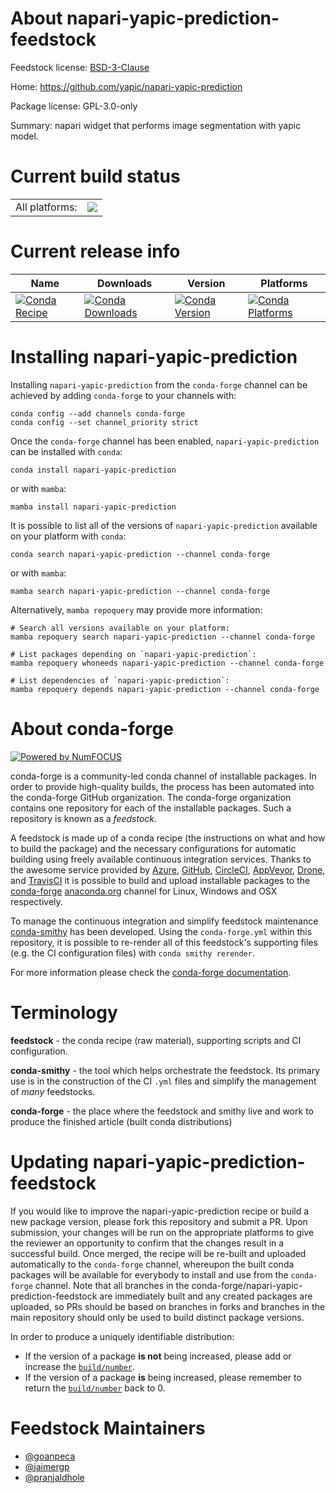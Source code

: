 About napari-yapic-prediction-feedstock
=======================================

Feedstock license: [BSD-3-Clause](https://github.com/conda-forge/napari-yapic-prediction-feedstock/blob/main/LICENSE.txt)

Home: https://github.com/yapic/napari-yapic-prediction

Package license: GPL-3.0-only

Summary: napari widget that performs image segmentation with yapic model.

Current build status
====================


<table><tr><td>All platforms:</td>
    <td>
      <a href="https://dev.azure.com/conda-forge/feedstock-builds/_build/latest?definitionId=15367&branchName=main">
        <img src="https://dev.azure.com/conda-forge/feedstock-builds/_apis/build/status/napari-yapic-prediction-feedstock?branchName=main">
      </a>
    </td>
  </tr>
</table>

Current release info
====================

| Name | Downloads | Version | Platforms |
| --- | --- | --- | --- |
| [![Conda Recipe](https://img.shields.io/badge/recipe-napari--yapic--prediction-green.svg)](https://anaconda.org/conda-forge/napari-yapic-prediction) | [![Conda Downloads](https://img.shields.io/conda/dn/conda-forge/napari-yapic-prediction.svg)](https://anaconda.org/conda-forge/napari-yapic-prediction) | [![Conda Version](https://img.shields.io/conda/vn/conda-forge/napari-yapic-prediction.svg)](https://anaconda.org/conda-forge/napari-yapic-prediction) | [![Conda Platforms](https://img.shields.io/conda/pn/conda-forge/napari-yapic-prediction.svg)](https://anaconda.org/conda-forge/napari-yapic-prediction) |

Installing napari-yapic-prediction
==================================

Installing `napari-yapic-prediction` from the `conda-forge` channel can be achieved by adding `conda-forge` to your channels with:

```
conda config --add channels conda-forge
conda config --set channel_priority strict
```

Once the `conda-forge` channel has been enabled, `napari-yapic-prediction` can be installed with `conda`:

```
conda install napari-yapic-prediction
```

or with `mamba`:

```
mamba install napari-yapic-prediction
```

It is possible to list all of the versions of `napari-yapic-prediction` available on your platform with `conda`:

```
conda search napari-yapic-prediction --channel conda-forge
```

or with `mamba`:

```
mamba search napari-yapic-prediction --channel conda-forge
```

Alternatively, `mamba repoquery` may provide more information:

```
# Search all versions available on your platform:
mamba repoquery search napari-yapic-prediction --channel conda-forge

# List packages depending on `napari-yapic-prediction`:
mamba repoquery whoneeds napari-yapic-prediction --channel conda-forge

# List dependencies of `napari-yapic-prediction`:
mamba repoquery depends napari-yapic-prediction --channel conda-forge
```


About conda-forge
=================

[![Powered by
NumFOCUS](https://img.shields.io/badge/powered%20by-NumFOCUS-orange.svg?style=flat&colorA=E1523D&colorB=007D8A)](https://numfocus.org)

conda-forge is a community-led conda channel of installable packages.
In order to provide high-quality builds, the process has been automated into the
conda-forge GitHub organization. The conda-forge organization contains one repository
for each of the installable packages. Such a repository is known as a *feedstock*.

A feedstock is made up of a conda recipe (the instructions on what and how to build
the package) and the necessary configurations for automatic building using freely
available continuous integration services. Thanks to the awesome service provided by
[Azure](https://azure.microsoft.com/en-us/services/devops/), [GitHub](https://github.com/),
[CircleCI](https://circleci.com/), [AppVeyor](https://www.appveyor.com/),
[Drone](https://cloud.drone.io/welcome), and [TravisCI](https://travis-ci.com/)
it is possible to build and upload installable packages to the
[conda-forge](https://anaconda.org/conda-forge) [anaconda.org](https://anaconda.org/)
channel for Linux, Windows and OSX respectively.

To manage the continuous integration and simplify feedstock maintenance
[conda-smithy](https://github.com/conda-forge/conda-smithy) has been developed.
Using the ``conda-forge.yml`` within this repository, it is possible to re-render all of
this feedstock's supporting files (e.g. the CI configuration files) with ``conda smithy rerender``.

For more information please check the [conda-forge documentation](https://conda-forge.org/docs/).

Terminology
===========

**feedstock** - the conda recipe (raw material), supporting scripts and CI configuration.

**conda-smithy** - the tool which helps orchestrate the feedstock.
                   Its primary use is in the construction of the CI ``.yml`` files
                   and simplify the management of *many* feedstocks.

**conda-forge** - the place where the feedstock and smithy live and work to
                  produce the finished article (built conda distributions)


Updating napari-yapic-prediction-feedstock
==========================================

If you would like to improve the napari-yapic-prediction recipe or build a new
package version, please fork this repository and submit a PR. Upon submission,
your changes will be run on the appropriate platforms to give the reviewer an
opportunity to confirm that the changes result in a successful build. Once
merged, the recipe will be re-built and uploaded automatically to the
`conda-forge` channel, whereupon the built conda packages will be available for
everybody to install and use from the `conda-forge` channel.
Note that all branches in the conda-forge/napari-yapic-prediction-feedstock are
immediately built and any created packages are uploaded, so PRs should be based
on branches in forks and branches in the main repository should only be used to
build distinct package versions.

In order to produce a uniquely identifiable distribution:
 * If the version of a package **is not** being increased, please add or increase
   the [``build/number``](https://docs.conda.io/projects/conda-build/en/latest/resources/define-metadata.html#build-number-and-string).
 * If the version of a package **is** being increased, please remember to return
   the [``build/number``](https://docs.conda.io/projects/conda-build/en/latest/resources/define-metadata.html#build-number-and-string)
   back to 0.

Feedstock Maintainers
=====================

* [@goanpeca](https://github.com/goanpeca/)
* [@jaimergp](https://github.com/jaimergp/)
* [@pranjaldhole](https://github.com/pranjaldhole/)

